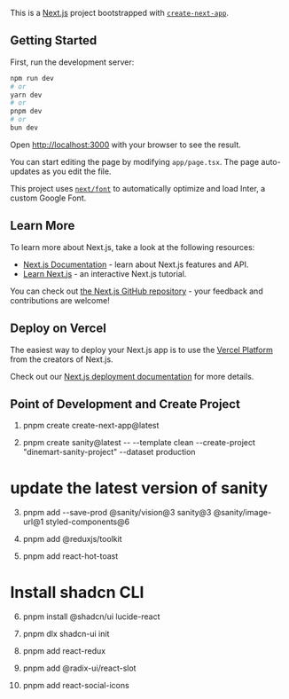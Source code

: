 This is a [Next.js](https://nextjs.org/) project bootstrapped with [`create-next-app`](https://github.com/vercel/next.js/tree/canary/packages/create-next-app).

## Getting Started

First, run the development server:

```bash
npm run dev
# or
yarn dev
# or
pnpm dev
# or
bun dev
```

Open [http://localhost:3000](http://localhost:3000) with your browser to see the result.

You can start editing the page by modifying `app/page.tsx`. The page auto-updates as you edit the file.

This project uses [`next/font`](https://nextjs.org/docs/basic-features/font-optimization) to automatically optimize and load Inter, a custom Google Font.

## Learn More

To learn more about Next.js, take a look at the following resources:

- [Next.js Documentation](https://nextjs.org/docs) - learn about Next.js features and API.
- [Learn Next.js](https://nextjs.org/learn) - an interactive Next.js tutorial.

You can check out [the Next.js GitHub repository](https://github.com/vercel/next.js/) - your feedback and contributions are welcome!

## Deploy on Vercel

The easiest way to deploy your Next.js app is to use the [Vercel Platform](https://vercel.com/new?utm_medium=default-template&filter=next.js&utm_source=create-next-app&utm_campaign=create-next-app-readme) from the creators of Next.js.

Check out our [Next.js deployment documentation](https://nextjs.org/docs/deployment) for more details.


## Point of Development and Create Project

1.  pnpm create create-next-app@latest

2.  pnpm create sanity@latest -- --template clean --create-project "dinemart-sanity-project" --dataset production
# update the latest version of sanity
3.  pnpm add --save-prod @sanity/vision@3 sanity@3 @sanity/image-url@1 styled-components@6

4.  pnpm add @reduxjs/toolkit

5.  pnpm add react-hot-toast

# Install shadcn CLI
6. pnpm install @shadcn/ui lucide-react
 
7.  pnpm dlx shadcn-ui init

8.  pnpm add react-redux

9.  pnpm add @radix-ui/react-slot

10. pnpm add react-social-icons




